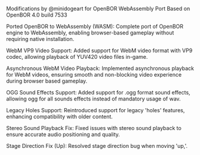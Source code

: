 Modifications by @minidogeart for OpenBOR WebAssembly Port
Based on OpenBOR 4.0 build 7533

Ported OpenBOR to WebAssembly (WASM):
Complete port of OpenBOR engine to WebAssembly, enabling browser-based gameplay without requiring native installation.

WebM VP9 Video Support:
Added support for WebM video format with VP9 codec, allowing playback of YUV420 video files in-game.

Asynchronous WebM Video Playback:
Implemented asynchronous playback for WebM videos, ensuring smooth and non-blocking video experience during browser based gameplay.

OGG Sound Effects Support:
Added support for .ogg format sound effects, allowing ogg for all sounds effects instead of mandatory usage of wav.

Legacy Holes Support:
Reintroduced support for legacy 'holes' features, enhancing compatibility with older content.

Stereo Sound Playback Fix:
Fixed issues with stereo sound playback to ensure accurate audio positioning and quality.

Stage Direction Fix (Up):
Resolved stage direction bug when moving 'up,'.